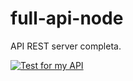 # full-api-node
API REST server completa. 

[![Test for my API](https://github.com/1001-caleb/full-api-node/actions/workflows/test.yml/badge.svg)](https://github.com/1001-caleb/full-api-node/actions/workflows/test.yml)
